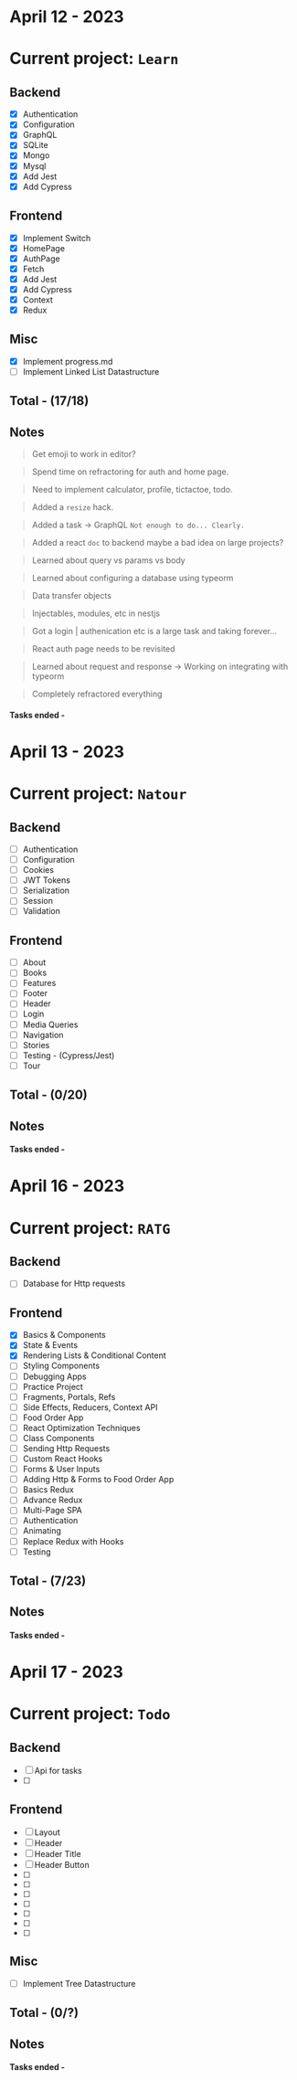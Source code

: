 # April 12 - 2023

# Current project: `Learn`

## Backend

- [x] Authentication
- [x] Configuration
- [x] GraphQL
- [x] SQLite
- [x] Mongo
- [x] Mysql
- [x] Add Jest
- [x] Add Cypress <br>

## Frontend

- [x] Implement Switch
- [x] HomePage
- [x] AuthPage
- [x] Fetch
- [x] Add Jest
- [x] Add Cypress
- [x] Context
- [x] Redux <br>

## Misc

- [x] Implement progress.md
- [ ] Implement Linked List Datastructure <br>

## Total - (17/18)

## Notes

> Get emoji to work in editor?

> Spend time on refractoring for auth and home page.

> Need to implement calculator, profile, tictactoe, todo.

> Added a `resize` hack.

> Added a task -> GraphQL `Not enough to do... Clearly.`

> Added a react `doc` to backend maybe a bad idea on large projects?

> Learned about query vs params vs body

> Learned about configuring a database using typeorm

> Data transfer objects

> Injectables, modules, etc in nestjs

> Got a login | authenication etc is a large task and taking forever...

> React auth page needs to be revisited

> Learned about request and response -> Working on integrating with typeorm

> Completely refractored everything

#### Tasks ended -

# April 13 - 2023

# Current project: `Natour`

## Backend

- [ ] Authentication
- [ ] Configuration
- [ ] Cookies
- [ ] JWT Tokens
- [ ] Serialization
- [ ] Session
- [ ] Validation <br>

## Frontend

- [ ] About
- [ ] Books
- [ ] Features
- [ ] Footer
- [ ] Header
- [ ] Login
- [ ] Media Queries
- [ ] Navigation
- [ ] Stories
- [ ] Testing - (Cypress/Jest)
- [ ] Tour <br>

## Total - (0/20)

## Notes

#### Tasks ended -

# April 16 - 2023

# Current project: `RATG`

## Backend

- [ ] Database for Http requests <br>

## Frontend

- [x] Basics & Components
- [x] State & Events
- [x] Rendering Lists & Conditional Content
- [ ] Styling Components
- [ ] Debugging Apps
- [ ] Practice Project
- [ ] Fragments, Portals, Refs
- [ ] Side Effects, Reducers, Context API
- [ ] Food Order App
- [ ] React Optimization Techniques
- [ ] Class Components
- [ ] Sending Http Requests
- [ ] Custom React Hooks
- [ ] Forms & User Inputs
- [ ] Adding Http & Forms to Food Order App
- [ ] Basics Redux
- [ ] Advance Redux
- [ ] Multi-Page SPA
- [ ] Authentication
- [ ] Animating
- [ ] Replace Redux with Hooks
- [ ] Testing <br>

## Total - (7/23)

## Notes

#### Tasks ended -

# April 17 - 2023

# Current project: `Todo`

## Backend

- [ ] Api for tasks
- [ ] <br>

## Frontend

- [ ] Layout
- [ ] Header
- [ ] Header Title
- [ ] Header Button
- [ ]
- [ ]
- [ ]
- [ ]
- [ ]
- [ ]
- [ ] <br>

## Misc

- [ ] Implement Tree Datastructure <br>

## Total - (0/?)

## Notes

#### Tasks ended -
